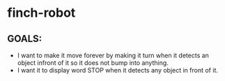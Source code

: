 # finch-robot

## GOALS:
- I want to make it move forever by making it turn when it detects an object infront of it so it does not bump into anything.
- I want it to display word STOP when it detects any object in front of it.
